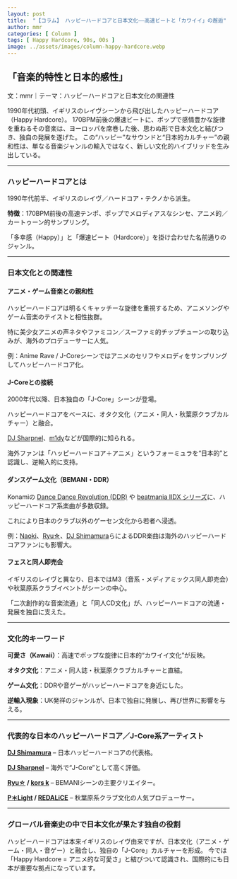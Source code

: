 ```yaml
---
layout: post
title:  "【コラム】 ハッピーハードコアと日本文化――高速ビートと「カワイイ」の邂逅"
author: mmr
categories: [ Column ]
tags: [ Happy Hardcore, 90s, 00s ]
image: ../assets/images/column-happy-hardcore.webp
---
```


## 「音楽的特性と日本的感性」

文：mmr｜テーマ：ハッピーハードコアと日本文化の関連性

1990年代初頭、イギリスのレイヴシーンから飛び出したハッピーハードコア（Happy Hardcore）。
170BPM前後の爆速ビートに、ポップで感情豊かな旋律を重ねるその音楽は、ヨーロッパを席巻した後、思わぬ形で日本文化と結びつき、独自の発展を遂げた。
この“ハッピー”なサウンドと“日本的カルチャー”の親和性は、単なる音楽ジャンルの輸入ではなく、新しい文化的ハイブリッドを生み出している。

<hr>

### ハッピーハードコアとは

1990年代前半、イギリスのレイヴ／ハードコア・テクノから派生。

**特徴**：170BPM前後の高速テンポ、ポップでメロディアスなシンセ、アニメ的／カートゥーン的サンプリング。

「多幸感（Happy）」と「爆速ビート（Hardcore）」を掛け合わせた名前通りのジャンル。

<hr>

### 日本文化との関連性

#### アニメ・ゲーム音楽との親和性

ハッピーハードコアは明るくキャッチーな旋律を重視するため、アニメソングやゲーム音楽のテイストと相性抜群。

特に美少女アニメの声ネタやファミコン／スーファミ的チップチューンの取り込みが、海外のプロデューサーに人気。

例：Anime Rave / J-Coreシーンではアニメのセリフやメロディをサンプリングしてハッピーハードコア化。

#### J-Coreとの接続

2000年代以降、日本独自の「J-Core」シーンが登場。

ハッピーハードコアをベースに、オタク文化（アニメ・同人・秋葉原クラブカルチャー）と融合。

[DJ Sharpnel](https://amzn.to/4pIBKCL)、[m1dy](https://amzn.to/4pCFQfA)などが国際的に知られる。

海外ファンは「ハッピーハードコア＋アニメ」というフォーミュラを“日本的”と認識し、逆輸入的に支持。

#### ダンスゲーム文化（BEMANI・DDR）

Konamiの [Dance Dance Revolution (DDR)](https://amzn.to/4mxxAe5) や [beatmania IIDX シリーズ](https://amzn.to/46ic1ta)に、ハッピーハードコア系楽曲が多数収録。

これにより日本のクラブ以外のゲーセン文化から若者へ浸透。

例：[Naoki](https://amzn.to/42BJOuW)、[Ryu☆](https://amzn.to/46xoN5F)、[DJ Shimamura](https://amzn.to/46OsTHX)らによるDDR楽曲は海外のハッピーハードコアファンにも影響大。

#### フェスと同人即売会

イギリスのレイヴと異なり、日本ではM3（音系・メディアミックス同人即売会）や秋葉原系クラブイベントがシーンの中心。

「二次創作的な音楽流通」と「同人CD文化」が、ハッピーハードコアの流通・発展を独自に支えた。

<hr>

### 文化的キーワード

**可愛さ（Kawaii）**：高速でポップな旋律に日本的“カワイイ文化”が反映。

**オタク文化**：アニメ・同人誌・秋葉原クラブカルチャーと直結。

**ゲーム文化**：DDRや音ゲーがハッピーハードコアを身近にした。

**逆輸入現象**：UK発祥のジャンルが、日本で独自に発展し、再び世界に影響を与える。

<hr>

### 代表的な日本のハッピーハードコア／J-Core系アーティスト

**[DJ Shimamura](https://amzn.to/46OsTHX)** – 日本ハッピーハードコアの代表格。

**[DJ Sharpnel](https://amzn.to/4pIBKCL)** – 海外で“J-Core”として高く評価。

**[Ryu☆](https://amzn.to/46xoN5F) / [kors k](https://amzn.to/4nDJhAM)** – BEMANIシーンの主要クリエイター。

**[P＊Light](https://amzn.to/4pz7ZUz) / [REDALiCE](https://amzn.to/46R2rO0)** – 秋葉原系クラブ文化の人気プロデューサー。

<hr>

### グローバル音楽史の中で日本文化が果たす独自の役割

ハッピーハードコアは本来イギリスのレイヴ由来ですが、日本文化（アニメ・ゲーム・同人・音ゲー）と融合し、独自の「J-Core」カルチャーを形成。
今では「Happy Hardcore = アニメ的な可愛さ」と結びついて認識され、国際的にも日本が重要な拠点になっています。